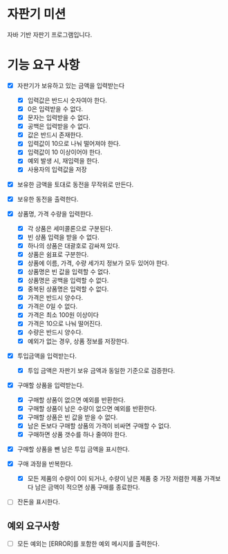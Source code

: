# 자판기 미션

자바 기반 자판기 프로그램입니다.

# 기능 요구 사항

- [x] 자판기가 보유하고 있는 금액을 입력받는다
  - [x] 입력값은 반드시 숫자여야 한다.
  - [x] 0은 입력받을 수 없다.
  - [x] 문자는 입력받을 수 없다.
  - [x] 공백은 입력받을 수 없다.
  - [x] 값은 반드시 존재한다.
  - [x] 입력값이 10으로 나눠 떨어져야 한다.
  - [x] 입력값이 10 이상이어야 한다.
  - [x] 예외 발생 시, 재입력을 한다.
  - [x] 사용자의 입력값을 저장
- [x] 보유한 금액을 토대로 동전을 무작위로 만든다.
- [x] 보유한 동전을 출력한다.
- [x] 상품명, 가격 수량을 입력한다.
  - [x] 각 상품은 세미콜론으로 구분된다.
  - [x] 빈 상품 입력을 받을 수 없다.
  - [x] 하나의 상품은 대괄호로 감싸져 있다.
  - [x] 상품은 쉼표로 구분한다.
  - [x] 상품에 이름, 가격, 수량 세가지 정보가 모두 있어야 한다.
  - [x] 상품명은 빈 값을 입력할 수 없다.
  - [x] 상품명은 공백을 입력할 수 없다.
  - [x] 중복된 상품명은 입력할 수 없다.
  - [x] 가격은 반드시 양수다.
  - [x] 가격은 0일 수 없다.
  - [x] 가격은 최소 100원 이상이다
  - [x] 가격은 10으로 나눠 떨어진다.
  - [x] 수량은 반드시 양수다.
  - [x] 예외가 없는 경우, 상품 정보를 저장한다.
- [x] 투입금액을 입력받는다.
  - [x] 투입 금액은 자판기 보유 금액과 동일한 기준으로 검증한다.
- [x] 구매할 상품을 입력받는다.
  - [x] 구매할 상품이 없으면 예외를 반환한다.
  - [x] 구매할 상품이 남은 수량이 없으면 예외를 반환한다.
  - [x] 구매할 상품은 빈 값을 받을 수 없다.
  - [x] 남은 돈보다 구매할 상품의 가격이 비싸면 구매할 수 없다.
  - [x] 구매하면 상품 갯수를 하나 줄여야 한다.
- [x] 구매할 상품을 뺀 남은 투입 금액을 표시한다.
- [x] 구매 과정을 반복한다.
  - [x] 모든 제품의 수량이 0이 되거나, 수량이 남은 제품 중 가장 저렴한 제품 가격보다 남은 금액이 적으면 상품 구매를 종료한다.
- [ ] 잔돈을 표시한다.



## 예외 요구사항

- [ ] 모든 예외는 [ERROR]를 포함한 예외 메시지를 출력한다.
